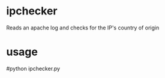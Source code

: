 ipchecker
=========

Reads an apache log and checks for the IP's country of origin

usage
=========

#python ipchecker.py
